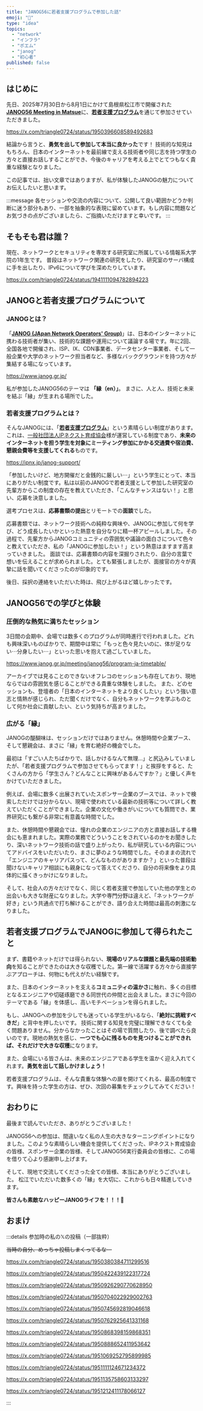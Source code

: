 ```yaml
---
title: "JANOG56に若者支援プログラムで参加した話"
emoji: "🌱"
type: "idea"
topics:
  - "network"
  - "インフラ"
  - "ポエム"
  - "janog"
  - "初心者"
published: false
---
```


## はじめに

先日、2025年7月30日から8月1日にかけて島根県松江市で開催された[**JANOG56 Meeting in Matsue**](https://www.janog.gr.jp/meeting/janog56/)に、[**若者支援プログラム**](https://ipnx.jp/janog-support-56/)を通じて参加させていただきました。

https://x.com/triangle0724/status/1950396608589492683

結論から言うと、**勇気を出して参加して本当に良かった**です！
技術的な知見はもちろん、日本のインターネットを最前線で支える技術者や同じ志を持つ学生の方々と直接お話しすることができ、今後のキャリアを考える上でとてつもなく貴重な経験となりました。

この記事では、拙い文章ではありますが、私が体験したJANOGの魅力についてお伝えしたいと思います。

:::message
各セッションや交流の内容について、公開して良い範囲かどうか判断に迷う部分もあり、一部を抽象的な表現に留めています。もし内容に問題などお気づきの点がございましたら、ご指摘いただけますと幸いです。
:::

## そもそも君は誰？

現在、ネットワークとセキュリティを専攻する研究室に所属している情報系大学院の1年生です。
普段はネットワーク関連の研究をしたり、研究室のサーバ構成に手を出したり、IPv6について学びを深めたりしています。

https://x.com/triangle0724/status/1941111094782894223

## JANOGと若者支援プログラムについて

### JANOGとは？

「[**JANOG (JApan Network Operators' Group)**](https://www.janog.gr.jp/)」は、日本のインターネットに携わる技術者が集い、技術的な課題や運用について議論する場です。年に2回、全国各地で開催され、ISP、IX、CDN事業者、データセンター事業者、そして一般企業や大学のネットワーク担当者など、多様なバックグラウンドを持つ方々が集結する場になっています。

https://www.janog.gr.jp/

私が参加したJANOG56のテーマは **「縁（en）」**。
まさに、人と人、技術と未来を結ぶ「縁」が生まれる場所でした。

### 若者支援プログラムとは？

そんなJANOGには、「[**若者支援プログラム**](https://ipnx.jp/janog-support/)」という素晴らしい制度があります。これは、[一般社団法人IPネクスト育成協会](https://ipnx.jp/)様が運営している制度であり、**未来のインターネットを担う学生を対象にミーティング参加にかかる交通費や宿泊費、懇親会費等を支援してくれる**ものです。

https://ipnx.jp/janog-support/

「参加したいけど、地方開催だと金銭的に厳しい⋯」という学生にとって、本当にありがたい制度です。私は以前のJANOGで若者支援として参加した研究室の先輩方からこの制度の存在を教えていただき、「こんなチャンスはない！」と思い、応募を決意しました。

選考プロセスは、**応募書類の提出**とリモートでの**面談**でした。

応募書類では、ネットワーク技術への純粋な興味や、JANOGに参加して何を学び、どう成長したいかといった熱意を自分なりに精一杯アピールしました。その過程で、先輩方からJANOGコミュニティの雰囲気や議論の面白さについて色々と教えていただき、私の「JANOGに参加したい！」という熱意はますます高まっていきました。
面談では、応募書類の内容を深掘りされたり、自分の言葉で想いを伝えることが求められました。とても緊張しましたが、面接官の方々が真摯に話を聞いてくださったのが印象的です。

後日、採択の連絡をいただいた時は、飛び上がるほど嬉しかったです。

## JANOG56での学びと体験

### 圧倒的な熱気に満ちたセッション

3日間の会期中、会場では数多くのプログラムが同時進行で行われました。どれも興味深いものばかりで、期間中は常に「もっと色々見たいのに、体が足りない⋯分身したい⋯」といった思いを抱えて過ごしていました。

https://www.janog.gr.jp/meeting/janog56/program-ja-timetable/

アーカイブでは見ることのできないオフレコのセッションも存在しており、現地ならではの雰囲気を感じることができる貴重な体験をしました。
また、どのセッションも、登壇者の「日本のインターネットをより良くしたい」という強い意志と情熱が感じられ、ただ聞くだけでなく、自分もネットワークを学ぶものとして何か社会に貢献したい、という気持ちが高まりました。

### 広がる「縁」

JANOGの醍醐味は、セッションだけではありません。休憩時間や企業ブース、そして懇親会は、まさに「縁」を育む絶好の機会でした。

最初は「すごい人たちばかりで、話しかけるなんて無理…」と尻込みしていましたが、「若者支援プログラムで参加させてもらってます！」と挨拶をすると、たくさんの方から「学生さん？どんなことに興味があるんですか？」と優しく声をかけていただきました。

例えば、会場に数多く出展されていたスポンサー企業のブースでは、ネットで検索しただけでは分からない、現場で使われている最新の技術等について詳しく教えていただくことができました。企業の文化や働きがいについても質問でき、業界研究にも繋がる非常に有意義な時間でした。

また、休憩時間や懇親会では、憧れの企業のエンジニアの方と直接お話しする機会にも恵まれました。実際の業務でどういうことをされているのかをお聞きしたり、深いネットワーク技術の話で盛り上がったり、私が研究している内容についてアドバイスをいただいたり、まさに夢のような時間でした。そのままの流れで「エンジニアのキャリアパスって、どんなものがありますか？」といった普段は聞けないキャリア相談にも親身になって答えてくださり、自分の将来像をより具体的に描くきっかけになりました。

そして、社会人の方々だけでなく、同じく若者支援で参加していた他の学生との出会いも大きな財産になりました。大学や専門分野は違えど、「ネットワークが好き」という共通点で打ち解けることができ、語り合えた時間は最高の刺激になりました。

## 若者支援プログラムでJANOGに参加して得られたこと

まず、書籍やネットだけでは得られない、**現場のリアルな課題と最先端の技術動向**を知ることができたのは大きな収穫でした。第一線で活躍する方々から直接学ぶアプローチは、何物にも代えがたい経験です。

また、日本のインターネットを支える**コミュニティの温かさ**に触れ、多くの目標となるエンジニアや切磋琢磨できる同世代の仲間と出会えました。まさに今回のテーマである「縁」を体感し、高いモチベーションを得られました。

もし、JANOGへの参加を少しでも迷っている学生がいるなら、「**絶対に挑戦すべきだ**」と背中を押したいです。
技術に関する知見を完璧に理解できなくても全く問題ありません。分からなかったことはその場で質問したり、後で調べたら良いのです。現地の熱気を感じ、**一つでも心に残るものを見つけることができれば、それだけで大きな収穫**になります。

また、会場にいる皆さんは、未来のエンジニアである学生を温かく迎え入れてくれます。**勇気を出して話しかけましょう！**

若者支援プログラムは、そんな貴重な体験への扉を開けてくれる、最高の制度です。興味を持った学生の方は、ぜひ、次回の募集をチェックしてみてください！

## おわりに

最後まで読んでいただき、ありがとうございました！

JANOG56への参加は、間違いなく私の人生の大きなターニングポイントになりました。このような素晴らしい機会を提供してくださった、IPネクスト育成協会の皆様、スポンサー企業の皆様、そしてJANOG56実行委員会の皆様に、この場を借りて心より感謝申し上げます。

そして、現地で交流してくださった全ての皆様、本当にありがとうございました。
松江でいただいた数多くの「縁」を大切に、これからも日々精進していきます。

**皆さんも素敵なハッピーJANOGライフを！！！🌸**

## おまけ

:::details 参加時の私の𝕏の投稿（一部抜粋）

~~当時の自分、めっちゃ投稿しまくってるな⋯~~

https://x.com/triangle0724/status/1950380384711299516

https://x.com/triangle0724/status/1950422439122317724

https://x.com/triangle0724/status/1950926290770628950

https://x.com/triangle0724/status/1950704022929002763

https://x.com/triangle0724/status/1950745692819046618

https://x.com/triangle0724/status/1950762925641331168

https://x.com/triangle0724/status/1950868398159868351

https://x.com/triangle0724/status/1950888652411953642

https://x.com/triangle0724/status/1951069252795899985

https://x.com/triangle0724/status/1951111124671234372

https://x.com/triangle0724/status/1951135758603133297

https://x.com/triangle0724/status/1951212411178066127

:::

